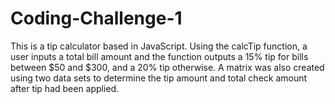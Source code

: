 # Coding-Challenge-1

This is a tip calculator based in JavaScript. Using the calcTip function, a user inputs a total bill amount and the function outputs a 15% tip for bills between $50 and $300, and a 20% tip otherwise. A matrix was also created using two data sets to determine the tip amount and total check amount after tip had been applied.